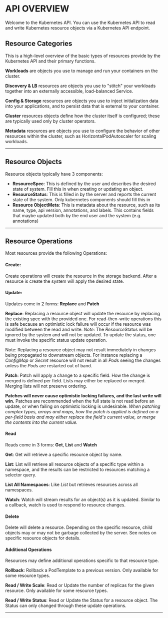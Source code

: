 # <strong>API OVERVIEW</strong>

Welcome to the Kubernetes API.  You can use the Kubernetes API to read
and write Kubernetes resource objects via a Kubernetes API endpoint.

## Resource Categories

This is a high-level overview of the basic types of resources provide by the Kubernetes API and their primary functions.

**Workloads** are objects you use to manage and run your containers on the cluster.

**Discovery & LB** resources are objects you use to "stitch" your workloads together into an externally accessible, load-balanced Service.

**Config & Storage** resources are objects you use to inject initialization data into your applications, and to persist data that is external to your container.

**Cluster** resources objects define how the cluster itself is configured; these are typically used only by cluster operators.

**Metadata** resources are objects you use to configure the behavior of other resources within the cluster, such as HorizontalPodAutoscaler for scaling workloads.

------------

## Resource Objects

Resource objects typically have 3 components:

- **ResourceSpec**: This is defined by the user and describes the desired state of system.  Fill this in when creating or updating an
object.
- **ResourceStatus**: This is filled in by the server and reports the current state of the system.  Only kubernetes components should fill
this in
- **Resource ObjectMeta**: This is metadata about the resource, such as its name, type, api version, annotations, and labels.  This contains
fields that maybe updated both by the end user and the system (e.g. annotations)

------------

## Resource Operations

Most resources provide the following Operations:

#### Create:
Create operations will create the resource in the storage backend.  After a resource is create the system will apply
the desired state.

#### Update:
Updates come in 2 forms: **Replace** and **Patch**

**Replace**:
Replacing a resource object will update the resource by replacing the existing spec with the provided one.  For
read-then-write operations this is safe because an optimistic lock failure will occur if the resource was modified
between the read and write.  *Note*: The *Resource*Status will be ignored by the system and will not be updated.
To update the status, one must invoke the specific status update operation.

Note: Replacing a resource object may not result immediately in changes being propagated to downstream objects.  For instance
replacing a *ConfigMap* or *Secret* resource will not result in all *Pod*s seeing the changes unless the *Pod*s are
restarted out of band.

**Patch**:
Patch will apply a change to a specific field.  How the change is merged is defined per field.  Lists may either be
replaced or merged.  Merging lists will not preserve ordering.

**Patches will never cause optimistic locking failures, and the last write will win.**  Patches are recommended
when the full state is not read before an update, or when failing on optimistic locking is undesirable.  *When patching
complex types, arrays and maps, how the patch is applied is defined on a per-field basis and may either replace
the field's current value, or merge the contents into the current value.*

#### Read

Reads come in 3 forms: **Get**, **List** and **Watch**

**Get**: Get will retrieve a specific resource object by name.

**List**: List will retrieve all resource objects of a specific type within a namespace, and the results can be restricted to resources matching a selector query.

**List All Namespaces**: Like *List* but retrieves resources across all namespaces.

**Watch**: Watch will stream results for an object(s) as it is updated.  Similar to a callback, watch is used to respond to resource changes.

#### Delete

Delete will delete a resource.  Depending on the specific resource, child objects may or may not be garbage collected by the server.  See
notes on specific resource objects for details.

#### Additional Operations

Resources may define additional operations specific to that resource type.

**Rollback**: Rollback a PodTemplate to a previous version.  Only available for some resource types.

**Read / Write Scale**: Read or Update the number of replicas for the given resource.  Only available for some resource types.

**Read / Write Status**: Read or Update the Status for a resource object.  The Status can only changed through these update operations.

------------
